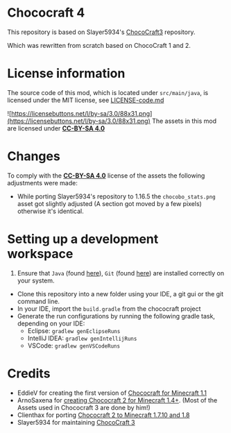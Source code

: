 # Chococraft 4
This repository is based on Slayer5934's [ChocoCraft3](https://github.com/Slayer5934/ChocoCraft3SLY) repository.

Which was rewritten from scratch based on ChocoCraft 1 and 2.

# License information
The source code of this mod, which is located under `src/main/java`, is licensed under the MIT license, see [LICENSE-code.md](LICENSE-code.md)

![https://licensebuttons.net/l/by-sa/3.0/88x31.png](https://licensebuttons.net/l/by-sa/3.0/88x31.png)
The assets in this mod are licensed under [**CC-BY-SA 4.0**](https://creativecommons.org/licenses/by-sa/4.0/)

# Changes
To comply with the [**CC-BY-SA 4.0**](https://creativecommons.org/licenses/by-sa/4.0/) license of the assets the following adjustments were made:
- While porting Slayer5934's repository to 1.16.5 the `chocobo_stats.png` asset got slightly adjusted (A section got moved by a few pixels) otherwise it's identical.

# Setting up a development workspace
1. Ensure that `Java` (found [here](http://www.oracle.com/technetwork/java/javase/downloads/jdk8-downloads-2133151.html)), `Git` (found [here](http://git-scm.com/)) are installed correctly on your system.
- Clone this repository into a new folder using your IDE, a git gui or the git command line.
- In your IDE, import the `build.gradle` from the chococraft project
- Generate the run configurations by running the following gradle task, depending on your IDE:
  - Eclipse: `gradlew genEclipseRuns`
  - IntelliJ IDEA: `gradlew genIntellijRuns`
  - VSCode: `gradlew genVSCodeRuns`

# Credits
* EddieV for creating the first version of [Chococraft for Minecraft 1.1](http://www.minecraftforum.net/forums/search?by-author=EddieV&page=5&search-thread-id=1280466)
* ArnoSaxena for [creating Chococraft 2 for Minecraft 1.4+](http://www.minecraftforum.net/forums/mapping-and-modding/minecraft-mods/1282382-1-6-x-1-5-x-forge-torojimas-chococraft-3-0-3). (Most of the Assets used in Chococraft 3 are done by him!)
* Clienthax for porting [Chococraft 2 to Minecraft 1.7.10 and 1.8](http://www.minecraftforum.net/forums/mapping-and-modding/minecraft-mods/2269183-1-8-clienthaxs-chococraft-2-happiness-distilled)
* Slayer5934 for maintaining [ChocoCraft 3](https://www.curseforge.com/minecraft/mc-mods/chococraft-3)

